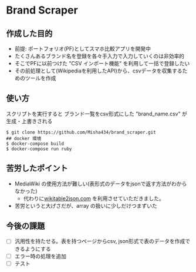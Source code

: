 # Brand Scraper
## 作成した目的
- 前提: ポートフォリオ(PF)としてスマホ比較アプリを開発中
- たくさんあるブランド名を登録を各々手入力で入力していくのは非効率的
- そこでPFに以前つけた "CSV インポート機能" を利用して一括で登録したい
- その前処理として(Wikipediaを利用したAPI)から、csvデータを収集するためのツールを作成

## 使い方
スクリプトを実行すると ブランド一覧をcsv形式にした "brand_name.csv" が生成・上書きされる

```
$ git clone https://github.com/Misha434/brand_scraper.git
## docker 環境
$ docker-compose build
$ docker-compose run ruby
```

## 苦労したポイント
- MediaWiki の使用方法が難しい(表形式のデータをjsonで返す方法がわからなかった)
  - 代わりに[wikitable2json.com](https://www.wikitable2json.com/) を利用させていただきました。
- 苦労というと大げさだが、array の扱いに少しだけつまずいた

## 今後の課題
- [ ] 汎用性を持たせる。表を持つページからcsv, json形式で表のデータを作成できるようにする
- [ ] エラー時の処理を追加
- [ ] テスト